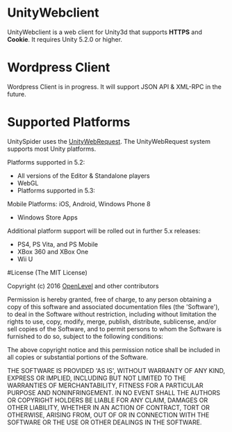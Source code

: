 # UnityWebclient
UnityWebclient is a web client for Unity3d that supports **HTTPS** and **Cookie**. It requires Unity 5.2.0 or higher.

# Wordpress Client
Wordpress Client is in progress.
It will support JSON API & XML-RPC in the future.

# Supported Platforms
UnitySpider uses the [UnityWebRequest](https://docs.unity3d.com/Manual/UnityWebRequest.html). The UnityWebRequest system supports most Unity platforms.

Platforms supported in 5.2:
* All versions of the Editor & Standalone players
* WebGL
* Platforms supported in 5.3:

Mobile Platforms: iOS, Android, Windows Phone 8
* Windows Store Apps

Additional platform support will be rolled out in further 5.x releases:
* PS4, PS Vita, and PS Mobile
* XBox 360 and XBox One
* Wii U

#License
(The MIT License)

Copyright (c) 2016 [OpenLevel](https://openlev.com/) and other contributors

Permission is hereby granted, free of charge, to any person obtaining a copy of this software and associated documentation files (the 'Software'), to deal in the Software without restriction, including without limitation the rights to use, copy, modify, merge, publish, distribute, sublicense, and/or sell copies of the Software, and to permit persons to whom the Software is furnished to do so, subject to the following conditions:

The above copyright notice and this permission notice shall be included in all copies or substantial portions of the Software.

THE SOFTWARE IS PROVIDED 'AS IS', WITHOUT WARRANTY OF ANY KIND, EXPRESS OR IMPLIED, INCLUDING BUT NOT LIMITED TO THE WARRANTIES OF MERCHANTABILITY, FITNESS FOR A PARTICULAR PURPOSE AND NONINFRINGEMENT. IN NO EVENT SHALL THE AUTHORS OR COPYRIGHT HOLDERS BE LIABLE FOR ANY CLAIM, DAMAGES OR OTHER LIABILITY, WHETHER IN AN ACTION OF CONTRACT, TORT OR OTHERWISE, ARISING FROM, OUT OF OR IN CONNECTION WITH THE SOFTWARE OR THE USE OR OTHER DEALINGS IN THE SOFTWARE.
